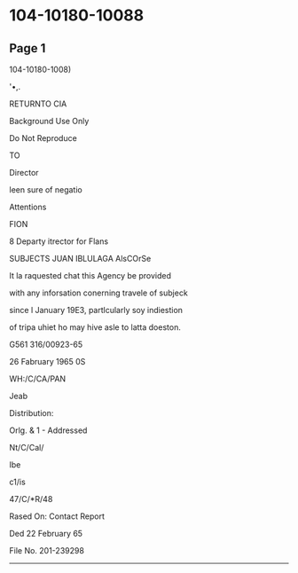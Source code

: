 # 104-10180-10088

## Page 1

104-10180-1008)

'•,.

RETURNTO CIA

Background Use Only

Do Not Reproduce

TO

Director

leen sure of negatio

Attentions

FION

8 Departy itrector for Flans

SUBJECTS JUAN IBLULAGA AlsCOrSe

It la raquested chat this Agency be provided

with any inforsation conerning travele of subjeck

since l January 19E3, partlcularly soy indiestion

of tripa uhiet ho may hive asle to latta doeston.

G561 316/00923-65

26 Fabruary 1965 0S

WH:/C/CA/PAN

Jeab

Distribution:

Orlg. & 1 - Addressed

Nt/C/Cal/

Ibe

c1/is

47/C/*R/48

Rased On: Contact Report

Ded 22 February 65

File No. 201-239298

---

